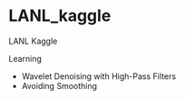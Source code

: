 # LANL_kaggle
LANL Kaggle

Learning

-  Wavelet Denoising with High-Pass Filters
-  Avoiding Smoothing
